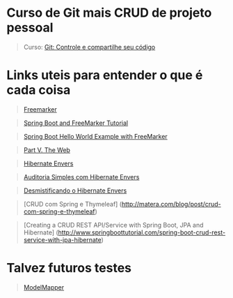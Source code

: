# Curso de Git mais CRUD de projeto pessoal 

>Curso: [Git: Controle e compartilhe seu código](https://cursos.alura.com.br/course/git)


# Links uteis para entender o que é cada coisa

> [Freemarker](https://freemarker.apache.org/)

> [Spring Boot and FreeMarker Tutorial](https://o7planning.org/en/11547/spring-boot-and-freemarker-tutorial#a10851437)

> [Spring Boot Hello World Example with FreeMarker](https://hellokoding.com/spring-boot-hello-world-example-with-freemarker/)

> [Part V. The Web](https://docs.spring.io/spring/docs/3.2.x/spring-framework-reference/html/view.html)


> [Hibernate Envers](http://hibernate.org/orm/envers/)

> [Auditoria Simples com Hibernate Envers](https://www.infoq.com/br/articles/auditoria-simples-com-hibernate-envers)

> [Desmistificando o Hibernate Envers](http://www.univale.com.br/unisite/mundo-j/artigos/58_Hibernate.pdf)


> [CRUD com Spring e Thymeleaf] (http://matera.com/blog/post/crud-com-spring-e-thymeleaf)

> [Creating a CRUD REST API/Service with Spring Boot, JPA and Hibernate] (http://www.springboottutorial.com/spring-boot-crud-rest-service-with-jpa-hibernate)


# Talvez futuros testes

> [ModelMapper](http://modelmapper.org/getting-started/)

